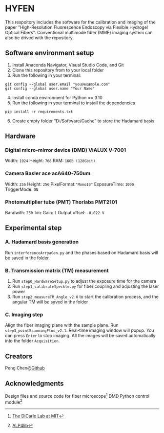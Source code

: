 # HYFEN
This respoitory includes the software for the calibration and imaging of the paper "High-Resolution Fluorescence Endoscopy via Flexible Hydrogel Optical Fibers". Conventional multimode fiber (MMF) imaging system can also be drived with the repository.

## Software environment setup
1. Install Anaconda Navigator, Visual Studio Code, and Git
2. Clone this repository from to your local folder
3. Run the following in your terminal:
```
git config --global user.email "you@example.com"
git config --global user.name "Your Name"
```
4.  Install conda environment for Python == 3.10 
5.  Run the following in your terminal to install the dependencies
```
pip install -r requirements.txt
``` 
6. Create empty folder "D:/Software/Cache" to store the Hadamard basis.

## Hardware
### Digital micro-mirror device (DMD) ViALUX V-7001
Width: `1024` Height: `768` RAM: `16GB (128Gbit)` 
### Camera Basler ace acA640-750um
Width: `256`
Height: `256`
PixelFormat:`"Mono10"`
ExposureTime: `1000`
TriggerMode: `ON`
### Photomultiplier tube (PMT) Thorlabs PMT2101
Bandwith: `250 kHz`
Gain: `1`
Output offset: `-0.022 V`

## Experimental step
### A. Hadamard basis generation
Run `interferenceArryaGen.py` and the phases based on Hadamard basis will be saved in the folder.
### B. Transmission matrix (TM) measurement
1. Run `step0_HardwareSetup.py` to adjust the exposure time for the camera
2. Run `step1_calibrateSpeckle.py` for fiber coupling and adjusting the laser power
3. Run `step2_measureTM_Angle_v2.0` to start the calibration process, and the angular TM will be saved in the folder
### C. Imaging step
Align the fiber imaging plane with the sample plane. Run `step3_pointScanningFluo_v2.1`. Real-time imaging window will popup. You can press `Enter` to stop imaging. All the images will be saved automatically into the folder `Acquisition`.

## Creators
Peng Chen@[Github](https://github.com/RealBrandonChen)
## Acknowledgments
Design files and source code for fiber microscope[^1]
DMD Python control module[^2]
[^1]: [The DiCarlo Lab at MIT](https://github.com/dicarlolab)
[^2]: [ALP4lib](https://github.com/wavefrontshaping/ALP4lib)